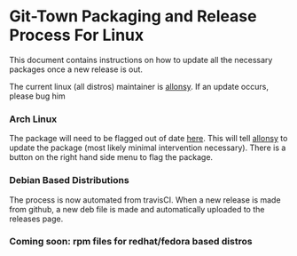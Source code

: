 # Git-Town Packaging and Release Process For Linux

This document contains instructions on how to update all the necessary packages once a new release is out.

The current linux (all distros) maintainer is [allonsy](https://github.com/allonsy). If an update occurs, please bug him

### Arch Linux
The package will need to be flagged out of date [here](https://aur.archlinux.org/packages/git-town/).
This will tell [allonsy](https://github.com/allonsy) to update the package (most likely minimal intervention necessary).
There is a button on the right hand side menu to flag the package.


### Debian Based Distributions
The process is now automated from travisCI.
When a new release is made from github, a new deb file is made and automatically uploaded to the releases page.

### Coming soon: rpm files for redhat/fedora based distros
